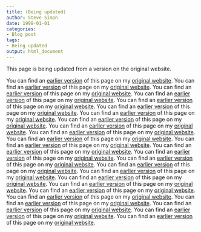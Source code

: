```yaml
---
title: (Being updated)
author: Steve Simon
date: 1999-01-01
categories:
- Blog post
tags:
- Being updated
output: html_document
---
```


This page is being updated from a version on the original website.

<!---More--->

You can find an [earlier version](http://www.pmean.com/11/SmallStdDev.html) of this page on my [original website](http://www.pmean.com/original_site.html). 
You can find an [earlier version](http://www.pmean.com/11/SocialMedia.html) of this page on my [original website](http://www.pmean.com/original_site.html). 
You can find an [earlier version](http://www.pmean.com/11/Software.html) of this page on my [original website](http://www.pmean.com/original_site.html). 
You can find an [earlier version](http://www.pmean.com/11/SpssAdvantages.html) of this page on my [original website](http://www.pmean.com/original_site.html). 
You can find an [earlier version](http://www.pmean.com/11/StandardDeviation.html) of this page on my [original website](http://www.pmean.com/original_site.html). 
You can find an [earlier version](http://www.pmean.com/11/StataMacro.html) of this page on my [original website](http://www.pmean.com/original_site.html). 
You can find an [earlier version](http://www.pmean.com/11/TeachBayes.html) of this page on my [original website](http://www.pmean.com/original_site.html). 
You can find an [earlier version](http://www.pmean.com/11/Validation.html) of this page on my [original website](http://www.pmean.com/original_site.html). 
You can find an [earlier version](http://www.pmean.com/11/WebcastTopics.html) of this page on my [original website](http://www.pmean.com/original_site.html). 
You can find an [earlier version](http://www.pmean.com/11/WhichVersion.html) of this page on my [original website](http://www.pmean.com/original_site.html). 
You can find an [earlier version](http://www.pmean.com/11/WideInterval.html) of this page on my [original website](http://www.pmean.com/original_site.html). 
You can find an [earlier version](http://www.pmean.com/11/ZoteroStyle.html) of this page on my [original website](http://www.pmean.com/original_site.html). 
You can find an [earlier version](http://www.pmean.com/11/abstracts.html) of this page on my [original website](http://www.pmean.com/original_site.html). 
You can find an [earlier version](http://www.pmean.com/11/cer.html) of this page on my [original website](http://www.pmean.com/original_site.html). 
You can find an [earlier version](http://www.pmean.com/11/classroom.html) of this page on my [original website](http://www.pmean.com/original_site.html). 
You can find an [earlier version](http://www.pmean.com/11/contest.html) of this page on my [original website](http://www.pmean.com/original_site.html). 
You can find an [earlier version](http://www.pmean.com/11/discrepancy.html) of this page on my [original website](http://www.pmean.com/original_site.html). 
You can find an [earlier version](http://www.pmean.com/11/dropouts.html) of this page on my [original website](http://www.pmean.com/original_site.html). 
You can find an [earlier version](http://www.pmean.com/11/lasagna.html) of this page on my [original website](http://www.pmean.com/original_site.html). 
You can find an [earlier version](http://www.pmean.com/11/meps.html) of this page on my [original website](http://www.pmean.com/original_site.html). 
You can find an [earlier version](http://www.pmean.com/11/noncomparable.html) of this page on my [original website](http://www.pmean.com/original_site.html). 
You can find an [earlier version](http://www.pmean.com/11/report.html) of this page on my [original website](http://www.pmean.com/original_site.html). 
You can find an [earlier version](http://www.pmean.com/11/sbir.html) of this page on my [original website](http://www.pmean.com/original_site.html). 
You can find an [earlier version](http://www.pmean.com/11/unrealistic.html) of this page on my [original website](http://www.pmean.com/original_site.html). 
You can find an [earlier version](http://www.pmean.com/11/web20.html) of this page on my [original website](http://www.pmean.com/original_site.html). 